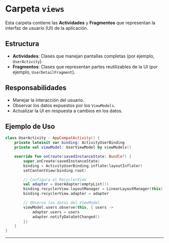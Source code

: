 # Carpeta `views`

Esta carpeta contiene las **Actividades** y **Fragmentos** que representan la interfaz de usuario (UI) de la aplicación.

## Estructura
- **Actividades**: Clases que manejan pantallas completas (por ejemplo, `UserActivity`).
- **Fragmentos**: Clases que representan partes reutilizables de la UI (por ejemplo, `UserDetailFragment`).

## Responsabilidades
- Manejar la interacción del usuario.
- Observar los datos expuestos por los `ViewModels`.
- Actualizar la UI en respuesta a cambios en los datos.

## Ejemplo de Uso
```kotlin
class UserActivity : AppCompatActivity() {
    private lateinit var binding: ActivityUserBinding
    private val viewModel: UserViewModel by viewModels()

    override fun onCreate(savedInstanceState: Bundle?) {
        super.onCreate(savedInstanceState)
        binding = ActivityUserBinding.inflate(layoutInflater)
        setContentView(binding.root)

        // Configura el RecyclerView
        val adapter = UserAdapter(emptyList())
        binding.recyclerView.layoutManager = LinearLayoutManager(this)
        binding.recyclerView.adapter = adapter

        // Observa los datos del ViewModel
        viewModel.users.observe(this, { users ->
            adapter.users = users
            adapter.notifyDataSetChanged()
        })
    }
}
```

---